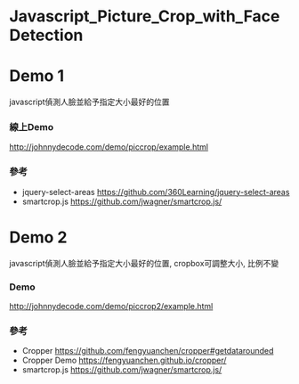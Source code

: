 # Javascript_Picture_Crop_with_FaceDetection

# Demo 1
javascript偵測人臉並給予指定大小最好的位置

### 線上Demo
http://johnnydecode.com/demo/piccrop/example.html

### 參考
- jquery-select-areas
https://github.com/360Learning/jquery-select-areas
- smartcrop.js
https://github.com/jwagner/smartcrop.js/

# Demo 2
javascript偵測人臉並給予指定大小最好的位置, cropbox可調整大小, 比例不變

### Demo
http://johnnydecode.com/demo/piccrop2/example.html

### 參考
- Cropper
https://github.com/fengyuanchen/cropper#getdatarounded
- Cropper Demo
https://fengyuanchen.github.io/cropper/
- smartcrop.js
https://github.com/jwagner/smartcrop.js/

